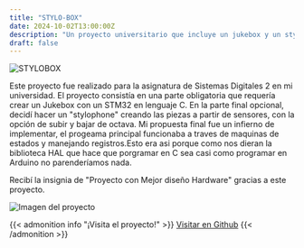 ```yaml
---
title: "STYLO-BOX"
date: 2024-10-02T13:00:00Z
description: "Un proyecto universitario que incluye un jukebox y un stylophone hecho a medida usando un STM32."
draft: false
---
```

![STYLOBOX](/PersonalWEB2.0/images/STYLOBOX.png)

Este proyecto fue realizado para la asignatura de Sistemas Digitales 2 en mi universidad. El proyecto consistía en una parte obligatoria que requería crear un Jukebox con un STM32 en lenguaje C. En la parte final opcional, decidí hacer un "stylophone" creando las piezas a partir de sensores, con la opción de subir y bajar de octava. Mi propuesta final fue un infierno de implementar, el progeama principal funcionaba a traves de maquinas de estados y manejando registros.Esto era asi porque como nos dieran la biblioteca HAL que hace que porgramar en C sea casi como programar en Arduino no parenderíamos nada.

Recibí la insignia de "Proyecto con Mejor diseño Hardware" gracias a este proyecto.

![Imagen del proyecto](/PersonalWEB2.0/images/imagen%20(1).jpg)

{{< admonition info "¡Visita el proyecto!" >}}
[Visitar en Github](https://github.com/RodrigoPerez943/STYLOBOX)
{{< /admonition >}}


